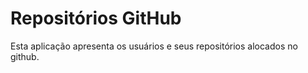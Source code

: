 # Repositórios GitHub

Esta aplicação apresenta os usuários e seus repositórios alocados no github.
